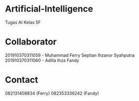 # Artificial-Intelligence
Tugas AI Kelas 5F

# Collaborator
201910370311059 - Muhammad Ferry Septian Ihzanor Syahputra
201910370311060 - Adilla Ihza Fandy

# Contact
082131408834 (Ferry)
082353336242 (Fandy)
